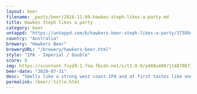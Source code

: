 ```yaml
---
layout: beer
filename: _posts/beer/2016-11-09-hawkes-steph-likes-a-party.md
title: Hawkes Steph likes a party
category: beer
untappd: "https://untappd.com/b/hawkers-beer-steph-likes-a-party/3738049"
country: "Australia"
brewery: "Hawkers Beer"
breweryURL: "/brewery/hawkers-beer.html"
style: "IPA - Imperial / Double"
score: 8
img: https://scontent.fsyd9-1.fna.fbcdn.net/v/t1.0-0/p480x480/114870873_10158492318293745_8087208687890983332_o.jpg?_nc_cat=108&_nc_sid=0be424&_nc_ohc=vkIQuYy7_tsAX_XSHym&_nc_ht=scontent.fsyd9-1.fna&tp=6&oh=3e7a5823e438da8ce1ffebff3006e5d5&oe=5F96A974
beer-date: "2020-07-31"
desc: "Smells like a strong west coast IPA and at first tastes like one but doesn’t hit as hard as expected, probably because there’s a caramel sweetness to balance it out"
permalink: /beer/:title.html
---
```


